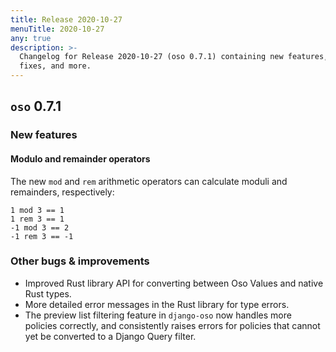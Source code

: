 ```yaml
---
title: Release 2020-10-27
menuTitle: 2020-10-27
any: true
description: >-
  Changelog for Release 2020-10-27 (oso 0.7.1) containing new features, bug
  fixes, and more.
---
```


## `oso` 0.7.1

### New features

#### Modulo and remainder operators

The new `mod` and `rem` arithmetic operators can calculate moduli and
remainders, respectively:

```polar
1 mod 3 == 1
1 rem 3 == 1
-1 mod 3 == 2
-1 rem 3 == -1
```

### Other bugs & improvements

* Improved Rust library API for converting between Oso Values and native Rust
  types.
* More detailed error messages in the Rust library for type errors.
* The preview list filtering feature in `django-oso` now handles more policies
  correctly, and consistently raises errors for policies that cannot yet be
  converted to a Django Query filter.
